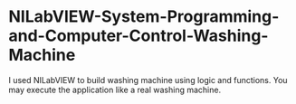 # NILabVIEW-System-Programming-and-Computer-Control-Washing-Machine
I used NILabVIEW to build washing machine using logic and functions.
You may execute the application like a real washing machine.
